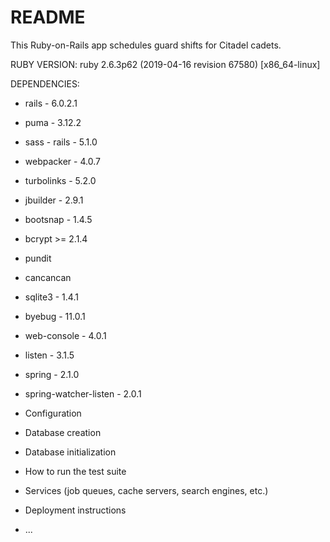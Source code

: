 # README

This Ruby-on-Rails app schedules guard shifts for Citadel cadets.

RUBY VERSION:
ruby 2.6.3p62 (2019-04-16 revision 67580) [x86_64-linux]

DEPENDENCIES:

* rails - 6.0.2.1
* puma - 3.12.2
* sass - rails - 5.1.0
* webpacker - 4.0.7
* turbolinks - 5.2.0
* jbuilder - 2.9.1
* bootsnap - 1.4.5
* bcrypt >= 2.1.4
* pundit
* cancancan
* sqlite3 - 1.4.1
* byebug - 11.0.1
* web-console - 4.0.1
* listen - 3.1.5
* spring - 2.1.0
* spring-watcher-listen - 2.0.1


* Configuration

* Database creation

* Database initialization

* How to run the test suite

* Services (job queues, cache servers, search engines, etc.)

* Deployment instructions

* ...